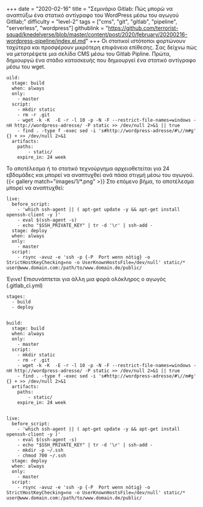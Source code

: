 +++
date = "2020-02-16"
title = "Σεμινάριο Gitlab: Πώς μπορώ να αναπτύξω ένα στατικό αντίγραφο του WordPress μέσω του αγωγού Gitllab;"
difficulty = "level-2"
tags = ["cms", "git", "gitlab", "pipeline", "serverless", "wordpress"]
githublink = "https://github.com/terrorist-squad/knedelverse/blob/master/content/post/2020/february/20200216-wordpress-pipeline/index.el.md"
+++
Οι στατικοί ιστότοποι φορτώνουν ταχύτερα και προσφέρουν μικρότερη επιφάνεια επίθεσης. Σας δείχνω πώς να μετατρέψετε μια σελίδα CMS μέσω του Gitlab Pipline. Πρώτα, δημιουργώ ένα στάδιο κατασκευής που δημιουργεί ένα στατικό αντίγραφο μέσω του wget.
```
uild:
  stage: build
  when: always
  only:
    - master 
  script:
    - mkdir static
    - rm -r .git
    - wget -k -K  -E -r -l 10 -p -N -F --restrict-file-names=windows -nH http://wordpress-adresse/ -P static >> /dev/null 2>&1 || true
    - find . -type f -exec sed -i 's#http://wordpress-adresse/#\//m#g' {} + >> /dev/null 2>&1
  artifacts:
    paths:
        - static/     
    expire_in: 24 week

```
Το αποτέλεσμα ή το στατικό τεχνούργημα αρχειοθετείται για 24 εβδομάδες και μπορεί να αναπτυχθεί ανά πάσα στιγμή μέσω του αγωγού.
{{< gallery match="images/1/*.png" >}}
Στο επόμενο βήμα, το αποτέλεσμα μπορεί να αναπτυχθεί:
```
live:
  before_script:
    - 'which ssh-agent || ( apt-get update -y && apt-get install openssh-client -y )'
    - eval $(ssh-agent -s)
    - echo "$SSH_PRIVATE_KEY" | tr -d '\r' | ssh-add -
  stage: deploy
  when: always
  only:
    - master  
  script:
    - rsync -avuz -e 'ssh -p {-P  Port wenn nötig} -o StrictHostKeyChecking=no -o UserKnownHostsFile=/dev/null' static/*  user@www.domain.com:/path/to/www.domain.de/public/

```
Έγινε! Επισυνάπτεται για άλλη μια φορά ολόκληρος ο αγωγός (.gitlab_ci.yml)
```
stages:
  - build
  - deploy


build:
  stage: build
  when: always
  only:
    - master 
  script:
    - mkdir static
    - rm -r .git
    - wget -k -K  -E -r -l 10 -p -N -F --restrict-file-names=windows -nH http://wordpress-adresse/ -P static >> /dev/null 2>&1 || true
    - find . -type f -exec sed -i 's#http://wordpress-adresse/#\//m#g' {} + >> /dev/null 2>&1
  artifacts:
    paths:
        - static/     
    expire_in: 24 week
    
    
live:
  before_script:
    - 'which ssh-agent || ( apt-get update -y && apt-get install openssh-client -y )'
    - eval $(ssh-agent -s)
    - echo "$SSH_PRIVATE_KEY" | tr -d '\r' | ssh-add -
    - mkdir -p ~/.ssh
    - chmod 700 ~/.ssh
  stage: deploy
  when: always
  only:
    - master  
  script:
    - rsync -avuz -e 'ssh -p {-P  Port wenn nötig} -o StrictHostKeyChecking=no -o UserKnownHostsFile=/dev/null' static/*  user@www.domain.com:/path/to/www.domain.de/public/


```
